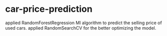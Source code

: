 # car-price-prediction
applied RandomForestRegression Ml algorithm to predict the selling price of used cars.
applied RandomSearchCV for the better optimizing the model.
